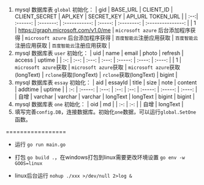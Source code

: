 1. mysql 数据库表 `global` 初始化：
   | gid | BASE_URL | CLIENT_ID | CLIENT_SECRET | API_KEY | SECRET_KEY | API_URL TOKEN_URL |
   | :--:| :------: | :-------: | :-----------: | :-----: | :--------: | :---------------: |
   | 1 | https://graph.microsoft.com/v1.0/me | `microsoft azure` 后台添加程序获得 | `microsoft azure` 后台添加程序获得 | `百度智能云`注册应用获取 | `百度智能云`注册应用获取 | `百度智能云`注册应用获取 |
2. mysql 数据库表 `user` 初始化：
   | uid | name | email | photo | refresh | access | uptime |
   | :-: | :--: | :---: | :---: | :-----: | :----: | :----: |
   | 1 | `microsoft azure`获取 | `microsoft azure`获取 | `microsoft azure`获取(longText) | `rclone`获取(longText) | `rclone`获取(longText) | bigint |
3. mysql 数据库表 `essay` 初始化：
   | aid | essayId | title | size | note | content | addtime | uptime |
   | :-: | :-----: | :---: | :--: | :--: | :-----: | :-----: | :----: |
   | 自增 | varchar | varchar | varchar | longText | longText | bigint | bigint |
4. mysql 数据库表 `one` 初始化：
   | oid | md |
   | :-: | :-: |
   | 自增 | longText |
5. 填写完善`config.DB`，连接数据库。初始化`one`数据，可以运行`global.SetOne`函数。

=================
- 运行 `go run main.go`  

- 打包 `go build .`，在windows打包到linux需要更改环境设置 `go env -w GOOS=linux`  

- linux后台运行 `nohup ./xxx >/dev/null 2>log &`